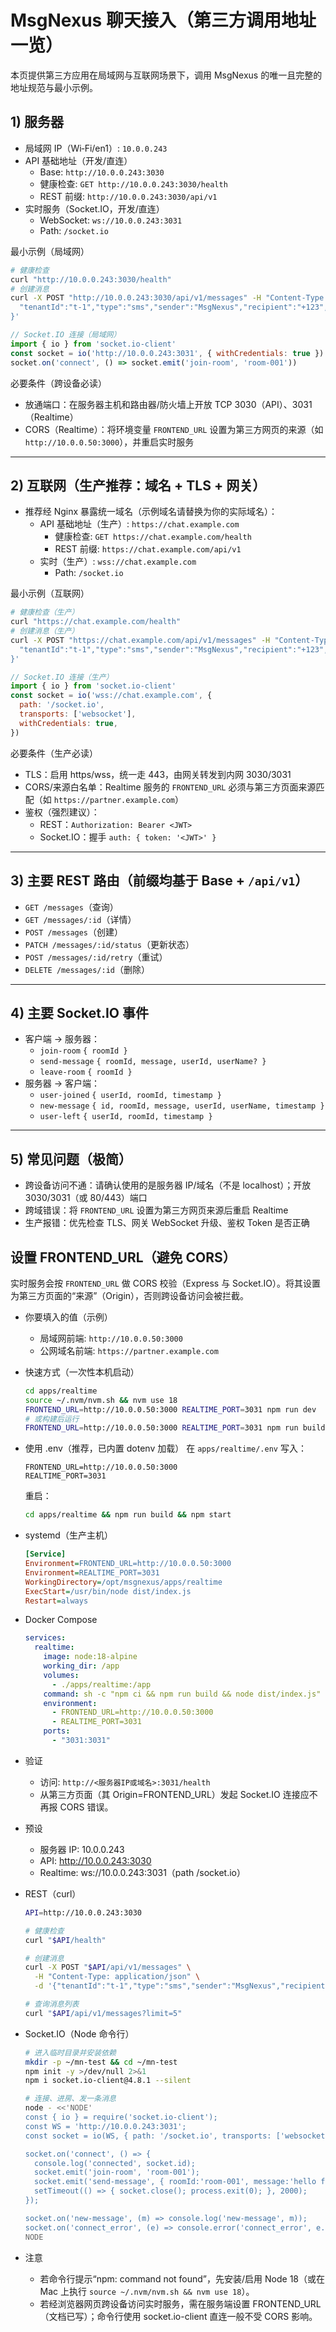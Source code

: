 # MsgNexus 聊天接入（第三方调用地址一览）

本页提供第三方应用在局域网与互联网场景下，调用 MsgNexus 的唯一且完整的地址规范与最小示例。

## 1) 服务器
- 局域网 IP（Wi‑Fi/en1）: `10.0.0.243`
- API 基础地址（开发/直连）
  - Base: `http://10.0.0.243:3030`
  - 健康检查: `GET http://10.0.0.243:3030/health`
  - REST 前缀: `http://10.0.0.243:3030/api/v1`
- 实时服务（Socket.IO，开发/直连）
  - WebSocket: `ws://10.0.0.243:3031`
  - Path: `/socket.io`

最小示例（局域网）
```bash
# 健康检查
curl "http://10.0.0.243:3030/health"
# 创建消息
curl -X POST "http://10.0.0.243:3030/api/v1/messages" -H "Content-Type: application/json" -d '{
  "tenantId":"t-1","type":"sms","sender":"MsgNexus","recipient":"+123","content":"hi"
}'
```
```js
// Socket.IO 连接（局域网）
import { io } from 'socket.io-client'
const socket = io('http://10.0.0.243:3031', { withCredentials: true })
socket.on('connect', () => socket.emit('join-room', 'room-001'))
```

必要条件（跨设备必读）
- 放通端口：在服务器主机和路由器/防火墙上开放 TCP 3030（API）、3031（Realtime）
- CORS（Realtime）：将环境变量 `FRONTEND_URL` 设置为第三方网页的来源（如 `http://10.0.0.50:3000`），并重启实时服务

---

## 2) 互联网（生产推荐：域名 + TLS + 网关）
- 推荐经 Nginx 暴露统一域名（示例域名请替换为你的实际域名）：
  - API 基础地址（生产）: `https://chat.example.com`
    - 健康检查: `GET https://chat.example.com/health`
    - REST 前缀: `https://chat.example.com/api/v1`
  - 实时（生产）: `wss://chat.example.com`
    - Path: `/socket.io`

最小示例（互联网）
```bash
# 健康检查（生产）
curl "https://chat.example.com/health"
# 创建消息（生产）
curl -X POST "https://chat.example.com/api/v1/messages" -H "Content-Type: application/json" -d '{
  "tenantId":"t-1","type":"sms","sender":"MsgNexus","recipient":"+123","content":"hi"
}'
```
```js
// Socket.IO 连接（生产）
import { io } from 'socket.io-client'
const socket = io('wss://chat.example.com', {
  path: '/socket.io',
  transports: ['websocket'],
  withCredentials: true,
})
```

必要条件（生产必读）
- TLS：启用 https/wss，统一走 443，由网关转发到内网 3030/3031
- CORS/来源白名单：Realtime 服务的 `FRONTEND_URL` 必须与第三方页面来源匹配（如 `https://partner.example.com`）
- 鉴权（强烈建议）：
  - REST：`Authorization: Bearer <JWT>`
  - Socket.IO：握手 `auth: { token: '<JWT>' }`

---

## 3) 主要 REST 路由（前缀均基于 Base + `/api/v1`）
- `GET /messages`（查询）
- `GET /messages/:id`（详情）
- `POST /messages`（创建）
- `PATCH /messages/:id/status`（更新状态）
- `POST /messages/:id/retry`（重试）
- `DELETE /messages/:id`（删除）

---

## 4) 主要 Socket.IO 事件
- 客户端 → 服务器：
  - `join-room` `{ roomId }`
  - `send-message` `{ roomId, message, userId, userName? }`
  - `leave-room` `{ roomId }`
- 服务器 → 客户端：
  - `user-joined` `{ userId, roomId, timestamp }`
  - `new-message` `{ id, roomId, message, userId, userName, timestamp }`
  - `user-left` `{ userId, roomId, timestamp }`

---

## 5) 常见问题（极简）
- 跨设备访问不通：请确认使用的是服务器 IP/域名（不是 localhost）；开放 3030/3031（或 80/443）端口
- 跨域错误：将 `FRONTEND_URL` 设置为第三方网页来源后重启 Realtime
- 生产报错：优先检查 TLS、网关 WebSocket 升级、鉴权 Token 是否正确 

## 设置 FRONTEND_URL（避免 CORS）

实时服务会按 `FRONTEND_URL` 做 CORS 校验（Express 与 Socket.IO）。将其设置为第三方页面的“来源”（Origin），否则跨设备访问会被拦截。

- 你要填入的值（示例）
  - 局域网前端: `http://10.0.0.50:3000`
  - 公网域名前端: `https://partner.example.com`

- 快速方式（一次性本机启动）
  ```bash
  cd apps/realtime
  source ~/.nvm/nvm.sh && nvm use 18
  FRONTEND_URL=http://10.0.0.50:3000 REALTIME_PORT=3031 npm run dev
  # 或构建后运行
  FRONTEND_URL=http://10.0.0.50:3000 REALTIME_PORT=3031 npm run build && FRONTEND_URL=http://10.0.0.50:3000 REALTIME_PORT=3031 npm start
  ```

- 使用 .env（推荐，已内置 dotenv 加载）
  在 `apps/realtime/.env` 写入：
  ```env
  FRONTEND_URL=http://10.0.0.50:3000
  REALTIME_PORT=3031
  ```
  重启：
  ```bash
  cd apps/realtime && npm run build && npm start
  ```

- systemd（生产主机）
  ```ini
  [Service]
  Environment=FRONTEND_URL=http://10.0.0.50:3000
  Environment=REALTIME_PORT=3031
  WorkingDirectory=/opt/msgnexus/apps/realtime
  ExecStart=/usr/bin/node dist/index.js
  Restart=always
  ```

- Docker Compose
  ```yaml
  services:
    realtime:
      image: node:18-alpine
      working_dir: /app
      volumes:
        - ./apps/realtime:/app
      command: sh -c "npm ci && npm run build && node dist/index.js"
      environment:
        - FRONTEND_URL=http://10.0.0.50:3000
        - REALTIME_PORT=3031
      ports:
        - "3031:3031"
  ```

- 验证
  - 访问: `http://<服务器IP或域名>:3031/health`
  - 从第三方页面（其 Origin=FRONTEND_URL）发起 Socket.IO 连接应不再报 CORS 错误。 

- 预设
  - 服务器 IP: 10.0.0.243
  - API: http://10.0.0.243:3030
  - Realtime: ws://10.0.0.243:3031（path /socket.io）

- REST（curl）
  ```bash
  API=http://10.0.0.243:3030

  # 健康检查
  curl "$API/health"

  # 创建消息
  curl -X POST "$API/api/v1/messages" \
    -H "Content-Type: application/json" \
    -d '{"tenantId":"t-1","type":"sms","sender":"MsgNexus","recipient":"+123","content":"hello from LAN"}'

  # 查询消息列表
  curl "$API/api/v1/messages?limit=5"
  ```

- Socket.IO（Node 命令行）
  ```bash
  # 进入临时目录并安装依赖
  mkdir -p ~/mn-test && cd ~/mn-test
  npm init -y >/dev/null 2>&1
  npm i socket.io-client@4.8.1 --silent

  # 连接、进房、发一条消息
  node - <<'NODE'
  const { io } = require('socket.io-client');
  const WS = 'http://10.0.0.243:3031';
  const socket = io(WS, { path: '/socket.io', transports: ['websocket'] });

  socket.on('connect', () => {
    console.log('connected', socket.id);
    socket.emit('join-room', 'room-001');
    socket.emit('send-message', { roomId:'room-001', message:'hello from CLI', userId:'cli' });
    setTimeout(() => { socket.close(); process.exit(0); }, 2000);
  });

  socket.on('new-message', (m) => console.log('new-message', m));
  socket.on('connect_error', (e) => console.error('connect_error', e.message));
  NODE
  ```

- 注意
  - 若命令行提示“npm: command not found”，先安装/启用 Node 18（或在 Mac 上执行 `source ~/.nvm/nvm.sh && nvm use 18`）。
  - 若经浏览器网页跨设备访问实时服务，需在服务端设置 FRONTEND_URL（文档已写）；命令行使用 socket.io-client 直连一般不受 CORS 影响。 
